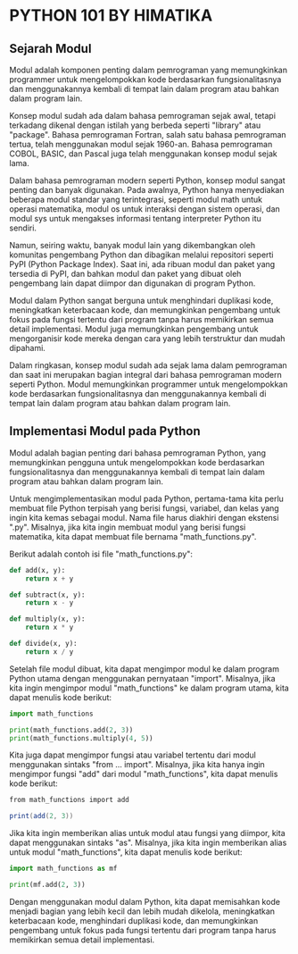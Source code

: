 # PYTHON 101 BY HIMATIKA

## Sejarah Modul
Modul adalah komponen penting dalam pemrograman yang memungkinkan programmer untuk mengelompokkan kode berdasarkan fungsionalitasnya dan menggunakannya kembali di tempat lain dalam program atau bahkan dalam program lain.

Konsep modul sudah ada dalam bahasa pemrograman sejak awal, tetapi terkadang dikenal dengan istilah yang berbeda seperti "library" atau "package". Bahasa pemrograman Fortran, salah satu bahasa pemrograman tertua, telah menggunakan modul sejak 1960-an. Bahasa pemrograman COBOL, BASIC, dan Pascal juga telah menggunakan konsep modul sejak lama.

Dalam bahasa pemrograman modern seperti Python, konsep modul sangat penting dan banyak digunakan. Pada awalnya, Python hanya menyediakan beberapa modul standar yang terintegrasi, seperti modul math untuk operasi matematika, modul os untuk interaksi dengan sistem operasi, dan modul sys untuk mengakses informasi tentang interpreter Python itu sendiri.

Namun, seiring waktu, banyak modul lain yang dikembangkan oleh komunitas pengembang Python dan dibagikan melalui repositori seperti PyPI (Python Package Index). Saat ini, ada ribuan modul dan paket yang tersedia di PyPI, dan bahkan modul dan paket yang dibuat oleh pengembang lain dapat diimpor dan digunakan di program Python.

Modul dalam Python sangat berguna untuk menghindari duplikasi kode, meningkatkan keterbacaan kode, dan memungkinkan pengembang untuk fokus pada fungsi tertentu dari program tanpa harus memikirkan semua detail implementasi. Modul juga memungkinkan pengembang untuk mengorganisir kode mereka dengan cara yang lebih terstruktur dan mudah dipahami.

Dalam ringkasan, konsep modul sudah ada sejak lama dalam pemrograman dan saat ini merupakan bagian integral dari bahasa pemrograman modern seperti Python. Modul memungkinkan programmer untuk mengelompokkan kode berdasarkan fungsionalitasnya dan menggunakannya kembali di tempat lain dalam program atau bahkan dalam program lain.

## Implementasi Modul pada Python
Modul adalah bagian penting dari bahasa pemrograman Python, yang memungkinkan pengguna untuk mengelompokkan kode berdasarkan fungsionalitasnya dan menggunakannya kembali di tempat lain dalam program atau bahkan dalam program lain.

Untuk mengimplementasikan modul pada Python, pertama-tama kita perlu membuat file Python terpisah yang berisi fungsi, variabel, dan kelas yang ingin kita kemas sebagai modul. Nama file harus diakhiri dengan ekstensi ".py". Misalnya, jika kita ingin membuat modul yang berisi fungsi matematika, kita dapat membuat file bernama "math_functions.py".

Berikut adalah contoh isi file "math_functions.py":

```python
def add(x, y):
    return x + y

def subtract(x, y):
    return x - y

def multiply(x, y):
    return x * y

def divide(x, y):
    return x / y

```
Setelah file modul dibuat, kita dapat mengimpor modul ke dalam program Python utama dengan menggunakan pernyataan "import". Misalnya, jika kita ingin mengimpor modul "math_functions" ke dalam program utama, kita dapat menulis kode berikut:

```py
import math_functions

print(math_functions.add(2, 3))
print(math_functions.multiply(4, 5))

```
Kita juga dapat mengimpor fungsi atau variabel tertentu dari modul menggunakan sintaks "from ... import". Misalnya, jika kita hanya ingin mengimpor fungsi "add" dari modul "math_functions", kita dapat menulis kode berikut:

```csharp
from math_functions import add

print(add(2, 3))
```
Jika kita ingin memberikan alias untuk modul atau fungsi yang diimpor, kita dapat menggunakan sintaks "as". Misalnya, jika kita ingin memberikan alias untuk modul "math_functions", kita dapat menulis kode berikut:

```python
import math_functions as mf

print(mf.add(2, 3))
```
Dengan menggunakan modul dalam Python, kita dapat memisahkan kode menjadi bagian yang lebih kecil dan lebih mudah dikelola, meningkatkan keterbacaan kode, menghindari duplikasi kode, dan memungkinkan pengembang untuk fokus pada fungsi tertentu dari program tanpa harus memikirkan semua detail implementasi.